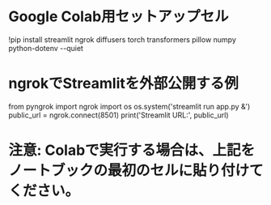 # Google Colab用セットアップセル
!pip install streamlit ngrok diffusers torch transformers pillow numpy python-dotenv --quiet

# ngrokでStreamlitを外部公開する例
from pyngrok import ngrok
import os
os.system('streamlit run app.py &')
public_url = ngrok.connect(8501)
print('Streamlit URL:', public_url)

# 注意: Colabで実行する場合は、上記をノートブックの最初のセルに貼り付けてください。
